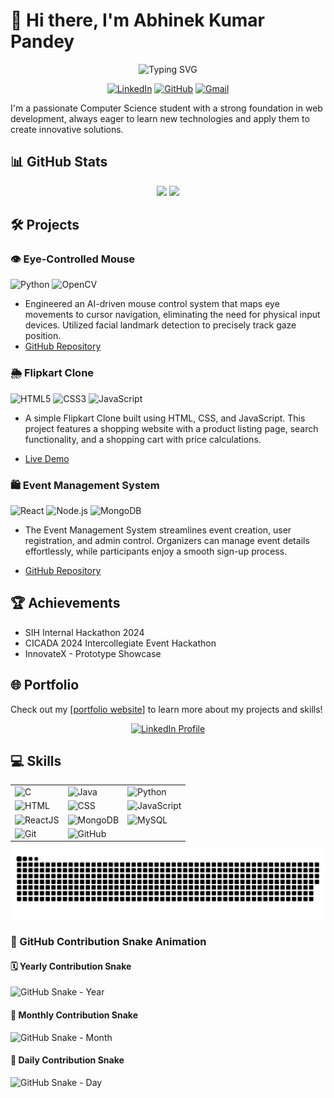 # 👋 Hi there, I'm Abhinek Kumar Pandey

<div align="center">
  <img src="https://readme-typing-svg.herokuapp.com?font=Fira+Code&duration=3000&pause=1000&color=4361EE&center=true&vCenter=true&width=435&lines=Computer+Science+Student;Web+Developer;Problem+Solver;Tech+Enthusiast" alt="Typing SVG" />
  
  <br>
  
  [![LinkedIn](https://img.shields.io/badge/LinkedIn-0077B5?style=for-the-badge&logo=linkedin&logoColor=white)](https://www.linkedin.com/in/abhinek-kumar-pandey-bb8821248/)
  [![GitHub](https://img.shields.io/badge/GitHub-100000?style=for-the-badge&logo=github&logoColor=white)](https://github.com/Abhinek8987)
  [![Gmail](https://img.shields.io/badge/Gmail-D14836?style=for-the-badge&logo=gmail&logoColor=white)](mailto:kumar12345abhinek@gmail.com)
</div>

I'm a passionate Computer Science student with a strong foundation in web development, always eager to learn new technologies and apply them to create innovative solutions.

## 📊 GitHub Stats

<div align="center">
  <img height="180em" src="https://github-readme-stats.vercel.app/api?username=Abhinek8987&show_icons=true&theme=tokyonight&include_all_commits=true&count_private=true"/>
  <img height="180em" src="https://github-readme-stats.vercel.app/api/top-langs/?username=Abhinek8987&layout=compact&langs_count=7&theme=tokyonight"/>
</div>


## 🛠️ Projects

### 👁️ Eye-Controlled Mouse
![Python](https://img.shields.io/badge/Python-3776AB?style=for-the-badge&logo=python&logoColor=white)
![OpenCV](https://img.shields.io/badge/OpenCV-5C3EE8?style=for-the-badge&logo=opencv&logoColor=white)

- Engineered an AI-driven mouse control system that maps eye movements to cursor navigation, eliminating the need for physical input devices. Utilized facial landmark detection to precisely track gaze position.
- [GitHub Repository](https://github.com/Abhinek8987/Eye-Controlled-Mouse)

### 🌦️ Flipkart Clone
![HTML5](https://img.shields.io/badge/HTML5-E34F26?style=for-the-badge&logo=html5&logoColor=white)
![CSS3](https://img.shields.io/badge/CSS3-1572B6?style=for-the-badge&logo=css3&logoColor=white)
![JavaScript](https://img.shields.io/badge/JavaScript-F7DF1E?style=for-the-badge&logo=javascript&logoColor=black)

- A simple Flipkart Clone built using HTML, CSS, and JavaScript. This project features a shopping website with a product listing page, search functionality, and a shopping cart with price calculations.

- [Live Demo](https://abhinek8987.github.io/Flipkart_Clone/)

### 🛍️ Event Management System
![React](https://img.shields.io/badge/React-20232A?style=for-the-badge&logo=react&logoColor=61DAFB)
![Node.js](https://img.shields.io/badge/Node.js-43853D?style=for-the-badge&logo=node.js&logoColor=white)
![MongoDB](https://img.shields.io/badge/MongoDB-4EA94B?style=for-the-badge&logo=mongodb&logoColor=white)

- The Event Management System streamlines event creation, user registration, and admin control. Organizers can manage event details effortlessly, while participants enjoy a smooth sign-up process.

- [GitHub Repository](https://github.com/Abhinek8987/E-Commerce)

## 🏆 Achievements

- SIH Internal Hackathon 2024
- CICADA 2024 Intercollegiate Event Hackathon
- InnovateX - Prototype Showcase

## 🌐 Portfolio

Check out my [[portfolio website](https://abhinek8987.github.io/Portfolio/)] to learn more about my projects and skills!

<div align="center">
  <a href="https://www.linkedin.com/in/abhinek-kumar-pandey-bb8821248/" target="_blank">
    <img src="https://img.shields.io/badge/View%20LinkedIn%20Profile-0e75b6?style=flat&logo=linkedin&logoColor=white" alt="LinkedIn Profile" />
  </a>
</div>

## 💻 Skills

<div align="center">
  <table>
    <tr>
      <td><img src="https://img.shields.io/badge/C-A8B9CC?style=for-the-badge&logo=c&logoColor=white" alt="C"/></td>
      <td><img src="https://img.shields.io/badge/Java-007396?style=for-the-badge&logo=openjdk&logoColor=white" alt="Java"/></td>
      <td><img src="https://img.shields.io/badge/Python-3776AB?style=for-the-badge&logo=python&logoColor=white" alt="Python"/></td>
    </tr>
    <tr>
       <td><img src="https://img.shields.io/badge/HTML-E34F26?style=for-the-badge&logo=html5&logoColor=white" alt="HTML"/></td>
      <td><img src="https://img.shields.io/badge/CSS-1572B6?style=for-the-badge&logo=css3&logoColor=white" alt="CSS"/></td>
      <td><img src="https://img.shields.io/badge/JavaScript-F7DF1E?style=for-the-badge&logo=javascript&logoColor=black" alt="JavaScript"/></td>
    </tr>
    <tr>
      <td><img src="https://img.shields.io/badge/React-20232A?style=for-the-badge&logo=react&logoColor=61DAFB" alt="ReactJS"/></td>
      <td><img src="https://img.shields.io/badge/MongoDB-4EA94B?style=for-the-badge&logo=mongodb&logoColor=white" alt="MongoDB"/></td>
      <td><img src="https://img.shields.io/badge/MySQL-4479A1?style=for-the-badge&logo=mysql&logoColor=white" alt="MySQL"/></td>
    </tr>
    <tr>
      <td><img src="https://img.shields.io/badge/Git-F05032?style=for-the-badge&logo=git&logoColor=white" alt="Git"/></td>
      <td><img src="https://img.shields.io/badge/GitHub-181717?style=for-the-badge&logo=github&logoColor=white" alt="GitHub"/></td>
    </tr>
  </table>
</div>


![Snake Animation](https://raw.githubusercontent.com/Abhinek8987/Abhinek8987/output/github-snake.svg)

### 🐍 GitHub Contribution Snake Animation

#### 🗓️ Yearly Contribution Snake
![GitHub Snake - Year](https://raw.githubusercontent.com/YOUR_USERNAME/YOUR_REPOSITORY/output/github-snake-year.svg)

#### 📆 Monthly Contribution Snake
![GitHub Snake - Month](https://raw.githubusercontent.com/YOUR_USERNAME/YOUR_REPOSITORY/output/github-snake-month.svg)

#### 📅 Daily Contribution Snake
![GitHub Snake - Day](https://raw.githubusercontent.com/YOUR_USERNAME/YOUR_REPOSITORY/output/github-snake-day.svg)




